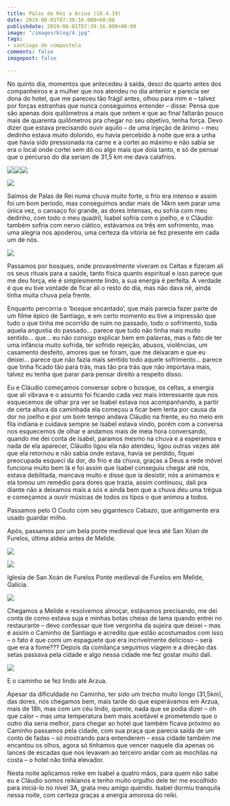 ```yaml
---
title: Palas de Rei a Arzua (10.4.19)
date: 2019-06-01T07:39:16.000+00:00
publishdate: 2019-06-01T07:39:16.000+00:00
image: "/images/blog/4.jpg"
tags:
- santiago de compostela
comments: false
imagepost: false

---
```

No quinto dia, momentos que antecedeu à saída, desci do quarto antes dos companheiros e a mulher que nos atendeu no dia anterior e parecia ser dona do hotel, que me pareceu tão frágil antes, olhou para mim e – talvez por forças estranhas que nunca conseguimos entender – disse: Pensa que são apenas dois quilômetros a mais que ontem e que ao final faltarão pouco mais de quarenta quilômetros pra chegar no seu objetivo, tenha força. Devo dizer que estava precisando ouvir aquilo – de uma injeção de ânimo – meu dedinho estava muito dolorido, eu havia percebido à noite que era a unha que havia sido pressionada na carne e a cortei ao máximo e não sabia se era o local onde cortei sem dó ou algo mais que doía tanto, e só de pensar que o percurso do dia seriam de 31,5 km me dava calafrios.

![](/images/blog/5_093320-1024x498.jpg#img-three)![](/images/blog/5_095559-1024x498.jpg#img-three)![](/images/blog/5_095610-1024x498.jpg#img-three)

![](/images/blog/5_095217.jpg#img)

Saímos de Palas de Rei numa chuva muito forte, o frio era intenso e assim foi um bom período, mas conseguimos andar mais de 14km sem parar uma única vez, o cansaço foi grande, as dores intensas, eu sofria com meu dedinho, com todo o meu quadril, Isabel sofria com o joelho, e o Cláudio também sofria com nervo ciático, estávamos os três em sofrimento, mas uma alegria nos apoderou, uma certeza da vitória se fez presente em cada um de nós.

![](/images/blog/5_140842-1.jpg#img)

Passamos por bosques, onde provavelmente viveram os Celtas e fizeram ali os seus rituais para a saúde, tanto física quanto espiritual e isso parece que me deu força, ele é simplesmente lindo, a sua energia é perfeita. A verdade é que eu tive vontade de ficar ali o resto do dia, mas não dava né, ainda tinha muita chuva pela frente.

Enquanto percorria o ‘bosque encantado’, que mais parecia fazer parte de um filme épico de Santiago, e em certo momento eu tive a impressão que tudo o que tinha me ocorrido de ruim no passado, todo o sofrimento, toda aquela angustia do passado… parece que tudo não tinha mais muito sentido… que… eu não consigo explicar bem em palavras, mas o fato de ter uma infância muito sofrida, ter sofrido rejeição, abusos, violências, um casamento desfeito, amores que se foram, que me deixaram e que eu deixei… parece que não fazia mais sentido todo aquele sofrimento… parece que tinha ficado tão para trás, mas tão pra trás que não importava mais, talvez eu tenha que parar para pensar direito a respeito disso.

Eu e Cláudio começamos  conversar sobre o bosque, os celtas, a energia que ali vibrava e o assunto foi ficando cada vez mais interessante que nos esquecemos de olhar pra ver se Isabel estava nos acompanhando, a partir de certa altura da caminhada ela começou a ficar bem lenta por causa da dor no joelho e por um bom tempo andava Cláudio na frente, eu no meio em fila indiana e cuidava sempre se Isabel estava vindo, porém com a conversa nos esquecemos de olhar e andamos mais de meia hora conversando, quando me dei conta de Isabel, paramos mesmo na chuva e a esperamos e nada de ela aparecer, Cláudio ligou ela não atendeu, ligou outras vezes até que ela retornou e não sabia onde estava, havia se perdido, fiquei preocupada esqueci da dor, do frio e da chuva, graças a Deus a rede móvel funciona muito bem lá e foi assim que Isabel conseguiu chegar até nós, estava debilitada, mancava muito e disse que ia desistir, nós a animamos e ela tomou um remédio para dores que trazia, assim continuou, dali pra diante não a deixamos mais a sós e ainda bem que a chuva deu uma trégua e começamos a ouvir músicas de todos os tipos o que animou a todos.

Passamos pelo O Couto com seu gigantesco Cabazo, que antigamente era usado guardar milho.

Após, passamos por um bela ponte medieval que leva até San Xóan de Furelos, última aldeia antes de Melide.

![](/images/blog/5_110600-1024x498.jpg#img)

![](/images/blog/5_120308-1024x498.jpg#img)

Iglesia de San Xoán de Furelos
Ponte medieval de Furelos em Melide, Galícia.

![](/images/blog/5_120031-1024x576.jpg#img)

Chegamos a Melide e resolvemos almoçar, estávamos precisando, me dei conta de como estava suja e minhas botas cheias de lama quando entrei no restaurante – devo confessar que tive vergonha da sujeira que deixei – mas é assim o Caminho de Santiago e acredito que estão acostumados com isso – o fato é que comi um espaguete que era incrivelmente delicioso – será que era a fome??? Depois da comilança seguimos viagem e a direção das setas passava pela cidade e algo nessa cidade me fez gostar muito dali.

![](/images/blog/5_132226-1.jpg#img)

E o caminho se fez lindo até Arzua.

Apesar da dificuldade no Caminho, ter sido um trecho muito longo (31,5km), das dores, nós chegamos bem, mais tarde do que esperávamos em Arzua, mais de 18h, mas com um céu lindo, quente, nada que se podia dizer – oh que calor – mas uma temperatura bem mais aceitável e prometendo que o outro dia seria melhor, para chegar ao hotel que também ficava próximo ao Caminho passamos pela cidade, com sua praça que parecia saída de um conto de fadas – só mostrando para entenderem – essa cidade também me encantou os olhos, agora só tínhamos que vencer naquele dia apenas os lances de escadas que nos levavam ao terceiro andar com as mochilas na costa – o hotel não tinha elevador.

Nesta noite aplicamos reike em Isabel a quatro mãos, para quem não sabe eu e Cláudio somos reikianos e tenho muito orgulho dele ter me escolhido para iniciá-lo no nível 3A, grata meu amigo querido. Isabel dormiu tranquila nessa noite, com certeza graças a energia amorosa do reiki.